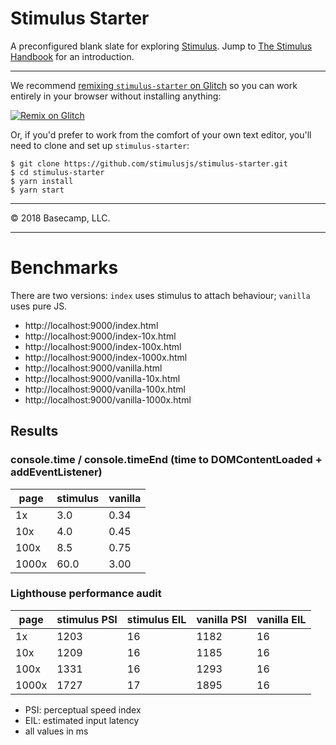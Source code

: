 # Stimulus Starter

A preconfigured blank slate for exploring [Stimulus](https://github.com/stimulusjs/stimulus). Jump to [The Stimulus Handbook](https://stimulusjs.org/handbook/introduction) for an introduction.

---

We recommend [remixing `stimulus-starter` on Glitch](https://glitch.com/edit/#!/import/github/stimulusjs/stimulus-starter) so you can work entirely in your browser without installing anything:

[![Remix on Glitch](https://cdn.glitch.com/2703baf2-b643-4da7-ab91-7ee2a2d00b5b%2Fremix-button.svg)](https://glitch.com/edit/#!/import/github/stimulusjs/stimulus-starter)

Or, if you'd prefer to work from the comfort of your own text editor, you'll need to clone and set up `stimulus-starter`:

```
$ git clone https://github.com/stimulusjs/stimulus-starter.git
$ cd stimulus-starter
$ yarn install
$ yarn start
```

---

© 2018 Basecamp, LLC.

---

# Benchmarks

There are two versions: `index` uses stimulus to attach behaviour; `vanilla` uses pure JS.

- http://localhost:9000/index.html
- http://localhost:9000/index-10x.html
- http://localhost:9000/index-100x.html
- http://localhost:9000/index-1000x.html
- http://localhost:9000/vanilla.html
- http://localhost:9000/vanilla-10x.html
- http://localhost:9000/vanilla-100x.html
- http://localhost:9000/vanilla-1000x.html

## Results

### console.time / console.timeEnd (time to DOMContentLoaded + addEventListener)

| page | stimulus | vanilla |
| ---- | -------- | ------- |
| 1x   |    3.0   |   0.34  |
| 10x  |    4.0   |   0.45  |
| 100x |    8.5   |   0.75  |
| 1000x|    60.0  |   3.00  |

### Lighthouse performance audit

| page | stimulus PSI | stimulus EIL | vanilla PSI | vanilla EIL |
| ---- | ------------ | ------------ | ----------- | ----------- |
| 1x   |    1203      |     16       |    1182     |     16      |
| 10x  |    1209      |     16       |    1185     |     16      |
| 100x |    1331      |     16       |    1293     |     16      |
| 1000x|    1727      |     17       |    1895     |     16      |


- PSI: perceptual speed index
- EIL: estimated input latency
- all values in ms

